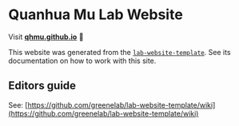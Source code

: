 
# Quanhua Mu Lab Website

Visit **[qhmu.github.io](https://qhmu.github.io)** 🚀

This website was generated from the [`lab-website-template`](https://github.com/greenelab/lab-website-template).
See its documentation on how to work with this site.

## Editors guide

See: [https://github.com/greenelab/lab-website-template/wiki](https://github.com/greenelab/lab-website-template/wiki)
